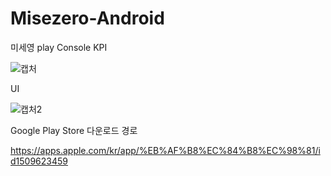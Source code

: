# Misezero-Android

미세영 play Console KPI

![캡처](https://user-images.githubusercontent.com/57249919/118429710-42e9ab80-b70d-11eb-942f-0516e7c5f2dd.JPG)

UI

![캡처2](https://user-images.githubusercontent.com/57249919/118430188-7e38aa00-b70e-11eb-966e-74c69aca6be7.JPG)

Google Play Store 다운로드 경로

https://apps.apple.com/kr/app/%EB%AF%B8%EC%84%B8%EC%98%81/id1509623459

